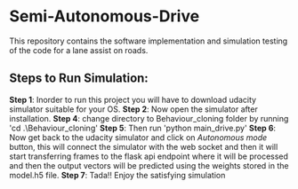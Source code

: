 # Semi-Autonomous-Drive
This repository contains the software implementation and simulation testing of the code for a lane assist on roads.

## Steps to Run Simulation:
**Step 1**: Inorder to run this project you will have to download udacity simulator suitable for your OS. 
**Step 2**: Now open the simulator after installation.
**Step 4**: change directory to Behaviour_cloning folder by running 'cd .\Behaviour_cloning\' 
**Step 5**: Then run 'python main_drive.py' 
**Step 6**: Now get back to the udacity simulator and click on *Autonomous mode* button, this will connect the simulator with the web socket and then it will start transferring frames to the flask api endpoint where it will be processed and then the output vectors will be predicted using the weights stored in the model.h5 file.
**Step 7**: Tada!! Enjoy the satisfying simulation